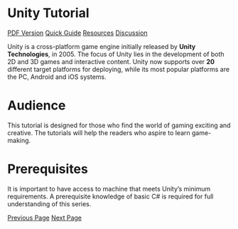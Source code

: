 # Unity Tutorial
[PDF Version](../unity/unity_pdf_version.md)
[Quick Guide](../unity/unity_quick_guide.md)
[Resources](../unity/unity_useful_resources.md)
[Discussion](../unity/unity_discussion.md)

Unity is a cross-platform game engine initially released by **Unity Technologies**, in 2005. The focus of Unity lies in the development of both 2D and 3D games and interactive content. Unity now supports over **20** different target platforms for deploying, while its most popular platforms are the PC, Android and iOS systems.

# Audience
This tutorial is designed for those who find the world of gaming exciting and creative. The tutorials will help the readers who aspire to learn game-making.

# Prerequisites
It is important to have access to machine that meets Unity’s minimum requirements. A prerequisite knowledge of basic C# is required for full understanding of this series.


[Previous Page](../unity/index.md) [Next Page](../unity/unity_introduction.md) 
